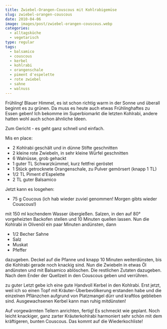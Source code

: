 ```yaml
---
title: Zwiebel-Orangen-Couscous mit Kohlrabigemüse
slug: zwiebel-orangen-couscous
date: 2010-04-06
image: images/post/zwiebel-orangen-couscous.webp
categories: 
  - alltagsküche
  - vegetarisch
type: regular
tags: 
  - balsamico
  - couscous
  - kerbel
  - kohlrabi
  - orangenschale
  - piment d'espelette
  - rote zwiebel
  - sahne
  - walnuss
---
```


Frühling! Blauer Himmel, es ist schon richtig warm in der Sonne und überall beginnt es zu grünen. Da muss es heute auch etwas Frühlinghaftes zu Essen geben! Ich bekomme im Superbiomarkt die letzten Kohlrabi, andere hatten wohl auch schon ähnliche Ideen.

Zum Gericht - es geht ganz schnell und einfach.

Mis en place:

* 2 Kohlrabi geschält und in dünne Stifte geschnitten 
* 2 kleine rote Zwiebeln, in sehr kleine Würfel geschnitten 
* 6 Walnüsse, grob gehackt 
* 1 guter TL Schwarzkümmel, kurz fettfrei geröstet 
* 1 Stück getrocknete Orangenschale, zu Pulver gemörsert (knapp 1 TL) 
* 1/2 TL Piment d'Espelette 
* 2 TL guter Balsamico

Jetzt kann es losgehen:

* 75 g Coucous (ich hab wieder zuviel genommen! Morgen gibts wieder Couscous!)

mit 150 ml kochendem Wasser übergießen. Salzen, in den auf 80° vorgeheizten Backofen stellen und 10 Minuten quellen lassen. Nun die Kohlrabi in Olivenöl ein paar Minuten andünsten, dann

* 1/2 Becher Sahne 
* Salz 
* Muskat 
* Pfeffer

dazugeben. Deckel auf die Pfanne und knapp 10 Minuten weiterdünsten, bis die Kohlrabi gerade noch knackig sind. Nun die Zwiebeln in etwas Öl andünsten und mit Balsamico ablöschen. Die restlichen Zutaten dazugeben. Nach dem Ender der Quellzeit in den Couscous geben und verrühren.

zu guter Letzt gebe ich eine gute Handvoll Kerbel in den Kohlrabi. Erst jetzt, weil ich so einen Topf mit Kräuter-Überbevölkerung erstanden habe und die einzelnen Pflänzchen aufgrund von Platzmangel dürr und kraftlos geblieben sind. Ausgewachsenen Kerbel kann man ruhig mitdünsten!

Auf vorgewärmten Tellern anrichten, fertig! Es schmeckt wie geplant. Noch leicht knackiger, ganz zarter Kräuterkohlrabi harmoniert sehr schön mit dem kräftigeren, bunten Couscous. Das kommt auf die Wiederkochliste!

>